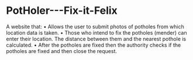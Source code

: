 # PotHoler---Fix-it-Felix
A website that:
•
Allows the user to submit photos of potholes from which location data is taken.
•
Those who intend to fix the potholes (mender) can enter their location. The distance
between them and the nearest pothole is calculated.
•
After the potholes are fixed then the authority checks if the potholes are fixed and then
close the request.
